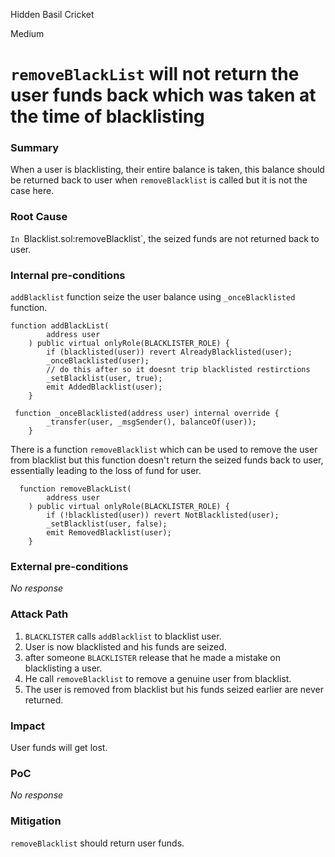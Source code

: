 Hidden Basil Cricket

Medium

# `removeBlackList` will not return the user funds back which was taken at the time of blacklisting

### Summary

When a user is blacklisting, their entire balance is taken, this balance should be returned back to user when `removeBlacklist` is called but it is not the case here. 

### Root Cause

`In `Blacklist.sol:removeBlacklist`, the seized funds are not returned back to user. 



### Internal pre-conditions

`addBlacklist` function seize the user balance using `_onceBlacklisted` function. 

```solidity
function addBlackList(
        address user
    ) public virtual onlyRole(BLACKLISTER_ROLE) {
        if (blacklisted(user)) revert AlreadyBlacklisted(user);
        _onceBlacklisted(user);
        // do this after so it doesnt trip blacklisted restirctions
        _setBlacklist(user, true);
        emit AddedBlacklist(user);
    }

```

```solidity
 function _onceBlacklisted(address user) internal override {
        _transfer(user, _msgSender(), balanceOf(user));
    }
```

There is a function `removeBlacklist` which can be used to remove the user from blacklist but this function doesn't return the seized funds back to user, essentially leading to the loss of fund for user. 

```solidity
  function removeBlackList(
        address user
    ) public virtual onlyRole(BLACKLISTER_ROLE) {
        if (!blacklisted(user)) revert NotBlacklisted(user);
        _setBlacklist(user, false);
        emit RemovedBlacklist(user);
    }
```


### External pre-conditions

_No response_

### Attack Path

1. `BLACKLISTER` calls `addBlacklist` to blacklist user. 
2. User is now blacklisted and his funds are seized. 
3. after someone `BLACKLISTER` release that he made a mistake on blacklisting a user. 
4. He call `removeBlacklist` to remove a genuine user from blacklist. 
5. The user is removed from blacklist but his funds seized earlier are never returned. 

### Impact

User funds will get lost.

### PoC

_No response_

### Mitigation

`removeBlacklist` should return user funds.